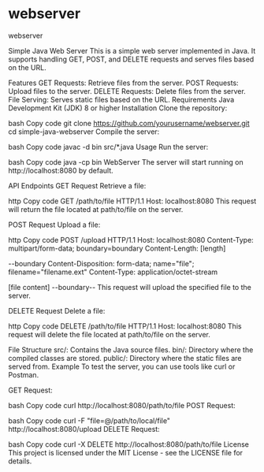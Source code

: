 # webserver
webserver

Simple Java Web Server
This is a simple web server implemented in Java. It supports handling GET, POST, and DELETE requests and serves files based on the URL.

Features
GET Requests: Retrieve files from the server.
POST Requests: Upload files to the server.
DELETE Requests: Delete files from the server.
File Serving: Serves static files based on the URL.
Requirements
Java Development Kit (JDK) 8 or higher
Installation
Clone the repository:

bash
Copy code
git clone https://github.com/yourusername/webserver.git
cd simple-java-webserver
Compile the server:

bash
Copy code
javac -d bin src/*.java
Usage
Run the server:

bash
Copy code
java -cp bin WebServer
The server will start running on http://localhost:8080 by default.

API Endpoints
GET Request
Retrieve a file:

http
Copy code
GET /path/to/file HTTP/1.1
Host: localhost:8080
This request will return the file located at path/to/file on the server.

POST Request
Upload a file:

http
Copy code
POST /upload HTTP/1.1
Host: localhost:8080
Content-Type: multipart/form-data; boundary=boundary
Content-Length: [length]

--boundary
Content-Disposition: form-data; name="file"; filename="filename.ext"
Content-Type: application/octet-stream

[file content]
--boundary--
This request will upload the specified file to the server.

DELETE Request
Delete a file:

http
Copy code
DELETE /path/to/file HTTP/1.1
Host: localhost:8080
This request will delete the file located at path/to/file on the server.

File Structure
src/: Contains the Java source files.
bin/: Directory where the compiled classes are stored.
public/: Directory where the static files are served from.
Example
To test the server, you can use tools like curl or Postman.

GET Request:

bash
Copy code
curl http://localhost:8080/path/to/file
POST Request:

bash
Copy code
curl -F "file=@/path/to/local/file" http://localhost:8080/upload
DELETE Request:

bash
Copy code
curl -X DELETE http://localhost:8080/path/to/file
License
This project is licensed under the MIT License - see the LICENSE file for details.
